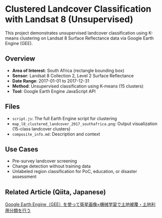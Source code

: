 # Clustered Landcover Classification with Landsat 8 (Unsupervised)

This project demonstrates unsupervised landcover classification
using K-means clustering on Landsat 8 Surface Reflectance data via Google Earth Engine (GEE).

## Overview

- **Area of Interest**: South Africa (rectangle bounding box)
- **Sensor**: Landsat 8 Collection 2, Level 2 Surface Reflectance
- **Date Range**: 2017-01-01 to 2017-12-31
- **Method**: Unsupervised classification using K-means (15 clusters)
- **Tool**: Google Earth Engine JavaScript API

## Files

- `script.js`: The full Earth Engine script for clustering
- `map_l8_clustered_landcover_2017_southafrica.png`: Output visualization (15-class landcover clusters)
- `composite_info.md`: Description and context

## Use Cases

- Pre-survey landcover screening
- Change detection without training data
- Unlabeled region classification for PoC, education, or disaster assessment

## Related Article (Qiita, Japanese)

[Google Earth Engine（GEE）を使って衛星画像×機械学習で土地被覆・土地利用分類を行う](https://qiita.com/akkTYO/items/0db1e565d2337814d05b)
